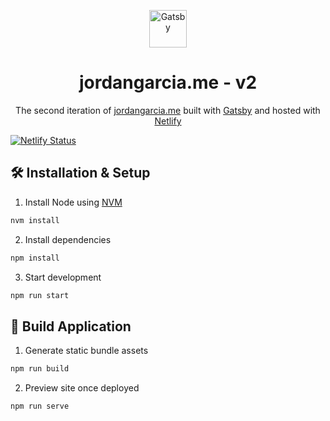 <p align="center">
  <a href="https://www.gatsbyjs.org">
    <img alt="Gatsby" src="https://www.gatsbyjs.org/monogram.svg" width="60" />
  </a>
</p>
<h1 align="center">
  jordangarcia.me - v2
</h1>
<p align="center">
  The second iteration of <a href="https://jordangarcia.me">jordangarcia.me</a> built with <a href="https://gatsby.com">Gatsby</a> and hosted with <a href="https://netlify.com">Netlify</a>
</p>

[![Netlify Status](https://api.netlify.com/api/v1/badges/ad73eb57-582d-4b1d-aee9-2a10e847a5a0/deploy-status)](https://app.netlify.com/sites/naughty-noyce-bb02ae/deploys)

## 🛠 Installation & Setup

1. Install Node using [NVM](https://github.com/nvm-sh/nvm)

```sh
nvm install
```

2. Install dependencies

```sh
npm install
```

3. Start development

```sh
npm run start
```

## 🚀 Build Application

1. Generate static bundle assets

```sh
npm run build
```

2. Preview site once deployed

```sh
npm run serve
```
